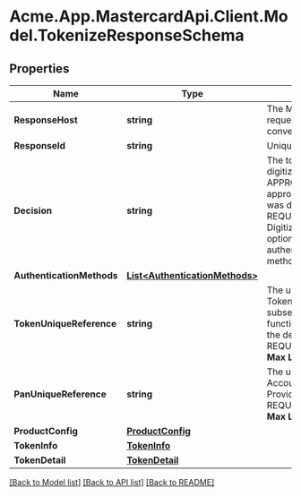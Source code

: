 
# Acme.App.MastercardApi.Client.Model.TokenizeResponseSchema

## Properties

Name | Type | Description | Notes
------------ | ------------- | ------------- | -------------
**ResponseHost** | **string** | The MasterCard host that originated the request. Future calls in the same conversation may be routed to this host.   | [optional] 
**ResponseId** | **string** | Unique identifier for the response.  | [optional] 
**Decision** | **string** | The tokenization decision for this digitization request. Must be either APPROVED (Digitization request was approved), DECLINED (Digitization request was declined) OR REQUIRE_ADDITIONAL_AUTHENTICATION Digitization request was approved but optionally requires additional authentication. One or more Authentication methods may be provided).  | [optional] 
**AuthenticationMethods** | [**List&lt;AuthenticationMethods&gt;**](AuthenticationMethods.md) |  | [optional] 
**TokenUniqueReference** | **string** | The unique reference allocated to the new Token. Serves as a unique identifier for all subsequent queries or management functions relating to this Token. Provided if the decision was APPROVED or REQUIRE_ADDITIONAL_AUTHENTICATION.    __Max Length:64__  | [optional] 
**PanUniqueReference** | **string** | The unique reference allocated to the Account Primary Account Number. Provided if the decision was APPROVED or REQUIRE_ADDITIONAL_AUTHENTICATION.  __Max Length:64__  | [optional] 
**ProductConfig** | [**ProductConfig**](ProductConfig.md) |  | [optional] 
**TokenInfo** | [**TokenInfo**](TokenInfo.md) |  | [optional] 
**TokenDetail** | [**TokenDetail**](TokenDetail.md) |  | [optional] 

[[Back to Model list]](../README.md#documentation-for-models)
[[Back to API list]](../README.md#documentation-for-api-endpoints)
[[Back to README]](../README.md)

